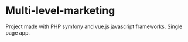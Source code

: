 # Multi-level-marketing
Project made with PHP symfony and vue.js javascript frameworks. Single page app.  
